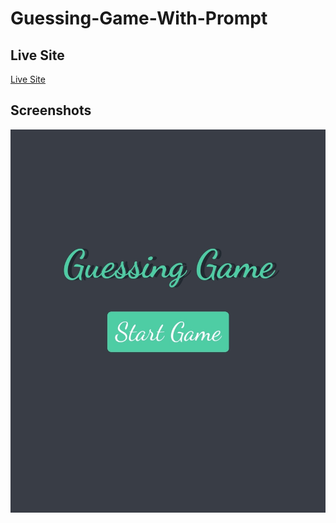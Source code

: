 # Guessing-Game-With-Prompt

## Live Site
[Live Site](https://guessing-game-prompt.netlify.app/)

## Screenshots

![App Screenshot](screenshot.jpg)
